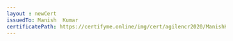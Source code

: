 ```yaml
--- 
layout : newCert 
issuedTo: Manish  Kumar 
certificatePath: https://certifyme.online/img/cert/agilencr2020/ManishKumar_f4573.png
--- 
```

